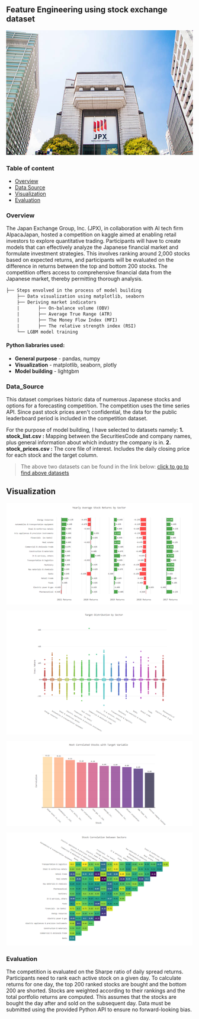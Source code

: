 ## Feature Engineering using stock exchange dataset

![poster](https://github.com/Abhishek-k-git/Feature-Engineering-Using-Stock-Exchange-Data/blob/main/image/stock-exchange.jpg)

### Table of content
* [Overview](#Overview)
* [Data Source](#Data_Scource)
* [Visualization](#Visualization)
* [Evaluation](#Evaluation)

### Overview

The Japan Exchange Group, Inc. (JPX), in collaboration with AI tech firm AlpacaJapan, hosted a competition on kaggle aimed at enabling retail investors to explore quantitative trading. Participants will have to create models that can effectively analyze the Japanese financial market and formulate investment strategies. This involves ranking around 2,000 stocks based on expected returns, and participants will be evaluated on the difference in returns between the top and bottom 200 stocks. The competition offers access to comprehensive financial data from the Japanese market, thereby permitting thorough analysis.

```
├── Steps envolved in the process of model building
    ├── Data visualization using matplotlib, seaborn
    ├── Deriving market indicators
    |       ├── On-balance volume (OBV)
    |       ├── Average True Range (ATR)
    |       ├── The Money Flow Index (MFI)
    |       ├── The relative strength index (RSI)
    └── LGBM model training
```

#### Python liabraries used:

 - **General purpose** - pandas, numpy
 - **Visualization** - matplotlib, seaborn, plotly
 - **Model building** - lightgbm

### Data_Source

This dataset comprises historic data of numerous Japanese stocks and options for a forecasting competition. The competition uses the time series API. Since past stock prices aren't confidential, the data for the public leaderboard period is included in the competition dataset.

For the purpose of model building, I have selected to datasets namely:
**1. stock_list.csv :** Mapping between the SecuritiesCode and company names, plus general information about which industry the company is in.
**2. stock_prices.csv :** The core file of interest. Includes the daily closing price for each stock and the target column.

> The above two datasets can be found in the link below:
> [click to go to find above datasets](https://www.kaggle.com/competitions/jpx-tokyo-stock-exchange-prediction/data)

## Visualization

![Yearly Avg. Stock Return by Sector](https://github.com/Abhishek-k-git/Feature-Engineering-Using-Stock-Exchange-Data/blob/main/image/plot%201.png)

![Target Distribution by Sector](https://github.com/Abhishek-k-git/Feature-Engineering-Using-Stock-Exchange-Data/blob/main/image/plot%202.png)

![Most Corelated Stocks with Target variable](https://github.com/Abhishek-k-git/Feature-Engineering-Using-Stock-Exchange-Data/blob/main/image/plot%203.png)

![Stock Corelation Matrix](https://github.com/Abhishek-k-git/Feature-Engineering-Using-Stock-Exchange-Data/blob/main/image/plot%204.png)

### Evaluation

The competition is evaluated on the Sharpe ratio of daily spread returns. Participants need to rank each active stock on a given day. To calculate returns for one day, the top 200 ranked stocks are bought and the bottom 200 are shorted. Stocks are weighted according to their rankings and the total portfolio returns are computed. This assumes that the stocks are bought the day after and sold on the subsequent day. Data must be submitted using the provided Python API to ensure no forward-looking bias.

